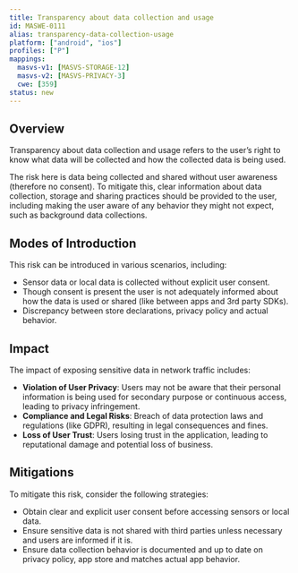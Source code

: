```yaml
---
title: Transparency about data collection and usage
id: MASWE-0111
alias: transparency-data-collection-usage
platform: ["android", "ios"]
profiles: ["P"]
mappings:
  masvs-v1: [MASVS-STORAGE-12]
  masvs-v2: [MASVS-PRIVACY-3]
  cwe: [359]
status: new
---
```


## Overview

Transparency about data collection and usage refers to the user’s right to know what data will be collected and how the collected data is being used.

The risk here is data being collected and shared without user awareness (therefore no consent). To mitigate this, clear information about data collection, storage and sharing practices should be provided to the user, including making the user aware of any behavior they might not expect, such as background data collections.


## Modes of Introduction

This risk can be introduced in various scenarios, including:

- Sensor data or local data is collected without explicit user consent.
- Though consent is present the user is not adequately informed about how the data is used or shared (like between apps and 3rd party SDKs).
- Discrepancy between store declarations, privacy policy and actual behavior.



## Impact

The impact of exposing sensitive data in network traffic includes:

- **Violation of User Privacy**: Users may not be aware that their personal information is being used for secondary purpose or continuous access, leading to privacy infringement.
- **Compliance and Legal Risks**: Breach of data protection laws and regulations (like GDPR), resulting in legal consequences and fines.
- **Loss of User Trust**: Users losing trust in the application, leading to reputational damage and potential loss of business.

## Mitigations

To mitigate this risk, consider the following strategies:

- Obtain clear and explicit user consent before accessing sensors or local data.
- Ensure sensitive data is not shared with third parties unless necessary and users are informed if it is.
- Ensure data collection behavior is documented and up to date on privacy policy, app store and matches actual app behavior.
